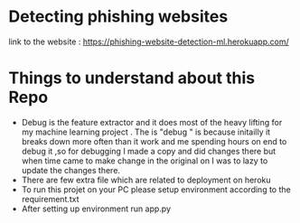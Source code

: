 # Detecting phishing websites
link to the website : https://phishing-website-detection-ml.herokuapp.com/

# Things to understand about this Repo
* Debug is the feature extractor and it does most of the heavy lifting for my machine learning project . The is "debug " is because initailly it breaks down more often than it work and me spending hours on end to debug it ,so for debugging I made a copy and did changes there but when time came to make change in the original on I was to lazy to update the changes there.
* There are few extra file which are related to deployment on heroku 
* To run this projet on your PC please setup environment according to the requirement.txt
* After setting up environment run app.py 
